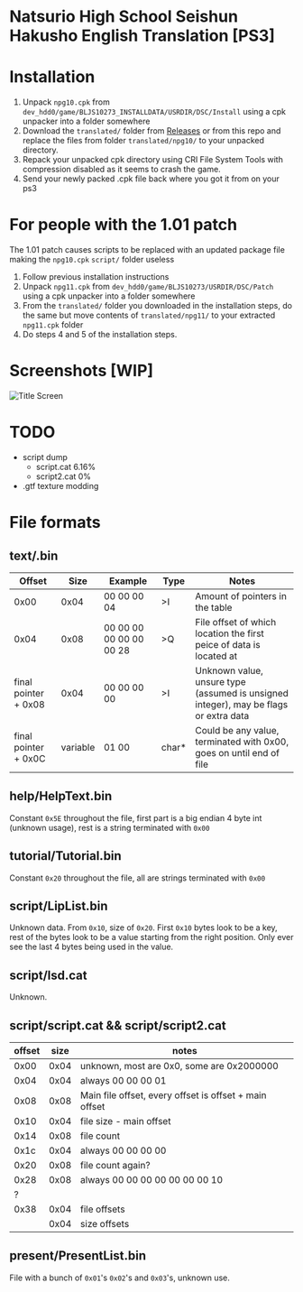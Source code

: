 # Natsurio High School Seishun Hakusho English Translation [PS3]

# Installation
1. Unpack `npg10.cpk` from `dev_hdd0/game/BLJS10273_INSTALLDATA/USRDIR/DSC/Install` using a cpk unpacker into a folder somewhere
2. Download the `translated/` folder from [Releases](https://github.com/hibikidesu/natsuiro-highschool-english-patch/releases) or from this repo and replace the files from folder `translated/npg10/` to your unpacked directory.
4. Repack your unpacked cpk directory using CRI File System Tools with compression disabled as it seems to crash the game.
5. Send your newly packed .cpk file back where you got it from on your ps3

# For people with the 1.01 patch
The 1.01 patch causes scripts to be replaced with an updated package file making the `npg10.cpk` `script/` folder useless
1. Follow previous installation instructions
2. Unpack `npg11.cpk` from `dev_hdd0/game/BLJS10273/USRDIR/DSC/Patch` using a cpk unpacker into a folder somewhere
3. From the `translated/` folder you downloaded in the installation steps, do the same but move contents of `translated/npg11/` to your extracted `npg11.cpk` folder
4. Do steps 4 and 5 of the installation steps.

# Screenshots [WIP]
![Title Screen](https://raw.githubusercontent.com/hibikidesu/natsuiro-highschool-english-patch/master/screenshots/1.png)

# TODO
- script dump
    - script.cat 6.16%
    - script2.cat 0%
- .gtf texture modding

# File formats
## text/.bin
|        Offset        |   Size   |         Example         | Type  |                                        Notes                                         |
|----------------------|----------|-------------------------|-------|--------------------------------------------------------------------------------------|
| 0x00                 | 0x04     |             00 00 00 04 | >I    | Amount of pointers in the table                                                      |
| 0x04                 | 0x08     | 00 00 00 00 00 00 00 28 | >Q    | File offset of which location the first peice of data is located at                  |
| final pointer + 0x08 | 0x04     |             00 00 00 00 | >I    | Unknown value, unsure type (assumed is unsigned integer), may be flags or extra data |
| final pointer + 0x0C | variable |                   01 00 | char* | Could be any value, terminated with 0x00, goes on until end of file                  |
## help/HelpText.bin
Constant `0x5E` throughout the file, first part is a big endian 4 byte int (unknown usage), rest is a string terminated with `0x00`
## tutorial/Tutorial.bin
Constant `0x20` throughout the file, all are strings terminated with `0x00`
## script/LipList.bin
Unknown data. From `0x10`, size of `0x20`. First `0x10` bytes look to be a key, rest of the bytes look to be a value starting from the right position. Only ever see the last 4 bytes being used in the value.
## script/lsd.cat
Unknown.
## script/script.cat && script/script2.cat
| offset | size | notes |
|--------|------|-------|
| 0x00 | 0x04 | unknown, most are 0x0, some are 0x2000000 |
| 0x04 | 0x04 | always 00 00 00 01 |
| 0x08 | 0x08 | Main file offset, every offset is offset + main offset |
| 0x10 | 0x04 | file size - main offset |
| 0x14 | 0x08 | file count |
| 0x1c | 0x04 | always 00 00 00 00 |
| 0x20 | 0x08 | file count again? | 
| 0x28 | 0x08 | always 00 00 00 00 00 00 00 10 |
| ?    |      | |
| 0x38 | 0x04 | file offsets |
| | 0x04 | size offsets |

## present/PresentList.bin
File with a bunch of `0x01`'s `0x02`'s and `0x03`'s, unknown use.